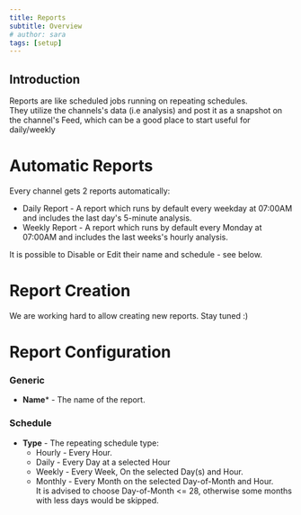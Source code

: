 ```yaml
---
title: Reports
subtitle: Overview
# author: sara
tags: [setup]
---
```


## Introduction
Reports are like scheduled jobs running on repeating schedules.  
They utilize the channels's data (i.e analysis) and post it as a snapshot on the channel's Feed, which can be a good place to start useful for daily/weekly 

# Automatic Reports
Every channel gets 2 reports automatically:
- Daily Report - A report which runs by default every weekday at 07:00AM and includes the last day's 5-minute analysis. 
- Weekly Report - A report which runs by default every Monday at 07:00AM and includes the last weeks's hourly analysis.

It is possible to Disable or Edit their name and schedule - see below.

# Report Creation
We are working hard to allow creating new reports. Stay tuned :)

# Report Configuration
### Generic
- **Name*** - The name of the report.
### Schedule
- **Type** - The repeating schedule type: 
  - Hourly - Every Hour.
  - Daily - Every Day at a selected Hour
  - Weekly - Every Week, On the selected Day(s) and Hour.
  - Monthly - Every Month on the selected Day-of-Month and Hour.  
  It is advised to choose Day-of-Month <= 28, otherwise some months with less days would be skipped.